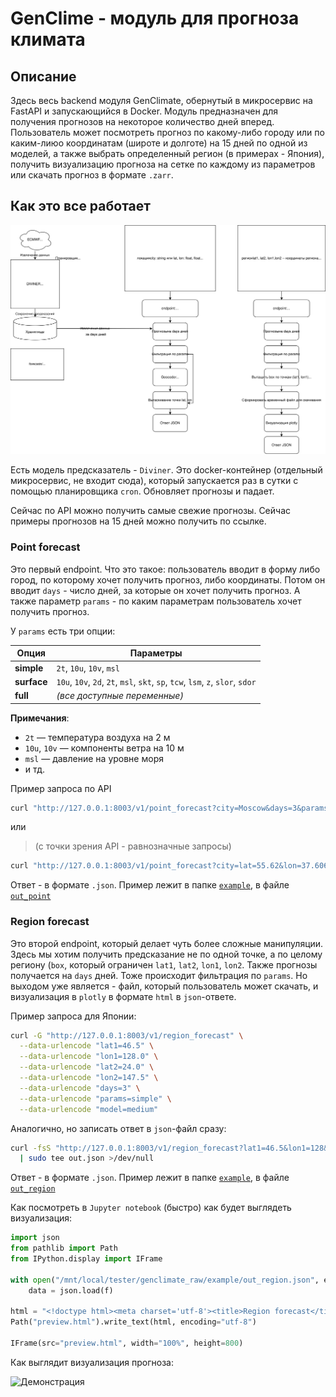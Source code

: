 # GenClime - модуль для прогноза климата

## Описание

Здесь весь backend модуля GenClimate, обернутый в микросервис на FastAPI и запускающийся в Docker.
Модуль предназначен для получения прогнозов на некоторое количество дней вперед. Пользователь может посмотреть прогноз по какому-либо городу или по каким-лиюо координатам (широте и долготе) на 15 дней по одной из моделей, а также выбрать определенный регион (в примерах - Япония), получить визуализацию прогноза на сетке по каждому из параметров или скачать прогноз в формате `.zarr`.

## Как это все работает

![Архитектура](imgs/backend_scheme.svg)

Есть модель предсказатель - `Diviner`. Это docker-контейнер (отдельный микросервис, не входит сюда), который запускается раз в сутки с помощью планировщика `cron`. Обновляет прогнозы и падает. 

Сейчас по API можно получить самые свежие прогнозы. Сейчас примеры прогнозов на 15 дней можно получить по ссылке.

### Point forecast

Это первый endpoint. Что это такое: пользователь вводит в форму либо город, по которому хочет получить прогноз, либо координаты. Потом он вводит `days` - число дней, за которые он хочет получить прогноз. А также параметр `params` - по каким параметрам пользователь хочет получить прогноз.

У `params` есть три опции: 

| Опция       | Параметры                                                                       |
| ----------- | ------------------------------------------------------------------------------- |
| **simple**  | `2t`, `10u`, `10v`, `msl`                                                       |
| **surface** | `10u`, `10v`, `2d`, `2t`, `msl`, `skt`, `sp`, `tcw`, `lsm`, `z`, `slor`, `sdor` |
| **full**    | *(все доступные переменные)*                                                    |

**Примечания**:

* `2t` — температура воздуха на 2 м
* `10u`, `10v` — компоненты ветра на 10 м
* `msl` — давление на уровне моря
*  и тд.

Пример запроса по API

```bash
curl "http://127.0.0.1:8003/v1/point_forecast?city=Moscow&days=3&params=surface&mode=base&model=medium"
```

или

> (с точки зрения API - равнозначные запросы)

```bash
curl "http://127.0.0.1:8003/v1/point_forecast?city=lat=55.62&lon=37.606&days=3&params=surface&mode=base&model=medium"
```
Ответ - в формате `.json`. Пример лежит в папке [`example`](./example), в файле [`out_point`](./example/out_point.json)

### Region forecast

Это второй endpoint, который делает чуть более сложные манипуляции. Здесь мы хотим получить предсказание не по одной точке, а по целому региону (`box`, который ограничен `lat1`, `lat2`, `lon1`, `lon2`. Также прогнозы получается на `days` дней. Тоже происходит фильтрация по `params`. Но выходом уже является - файл, который пользователь может скачать, и визуализация в `plotly` в формате `html` в `json`-ответе.

Пример запроса для Японии:

```bash 
curl -G "http://127.0.0.1:8003/v1/region_forecast" \
  --data-urlencode "lat1=46.5" \
  --data-urlencode "lon1=128.0" \
  --data-urlencode "lat2=24.0" \
  --data-urlencode "lon2=147.5" \
  --data-urlencode "days=3" \
  --data-urlencode "params=simple" \
  --data-urlencode "model=medium"
```

Аналогично, но записать ответ в `json`-файл сразу:

```bash
curl -fsS "http://127.0.0.1:8003/v1/region_forecast?lat1=46.5&lon1=128&lat2=24&lon2=147.5&days=3&params=surface&model=medium" \
  | sudo tee out.json >/dev/null
```
Ответ - в формате `.json`. Пример лежит в папке [`example`](./example), в файле [`out_region`](./example/out_region.json)


Как посмотреть в `Jupyter notebook` (быстро) как будет выглядеть визуализация:

```python
import json
from pathlib import Path
from IPython.display import IFrame

with open("/mnt/local/tester/genclimate_raw/example/out_region.json", encoding="utf-8") as f: #путь до файла json
    data = json.load(f)

html = "<!doctype html><meta charset='utf-8'><title>Region forecast</title>" + data.get("preview_html","")
Path("preview.html").write_text(html, encoding="utf-8")

IFrame(src="preview.html", width="100%", height=800)
```

Как выглядит визуализация прогноза:

![Демонстрация](imgs/visual_x2.gif)


